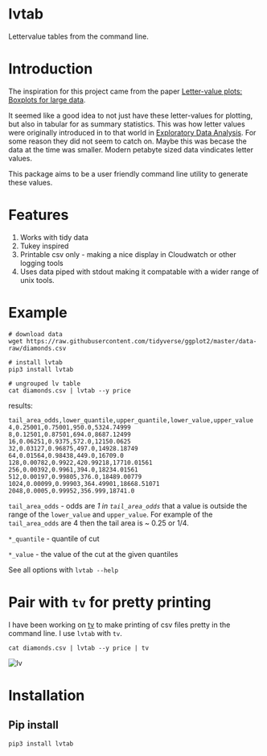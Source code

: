 # lvtab

Lettervalue tables from the command line.

# Introduction

The inspiration for this project came from the paper [Letter-value plots: Boxplots for large data](https://vita.had.co.nz/papers/letter-value-plot.pdf).

It seemed like a good idea to not just have these letter-values for plotting, but also in tabular for as summary statistics. This was how letter values
were originally introduced in to that world in [Exploratory Data Analysis](https://www.amazon.com/Exploratory-Data-Analysis-John-Tukey/dp/0201076160).
For some reason they did not seem to catch on. Maybe this was becase the data at the time was smaller. Modern petabyte sized data vindicates letter values.

This package aims to be a user friendly command line utility to generate these values.

# Features

1. Works with tidy data
2. Tukey inspired
3. Printable csv only - making a nice display in Cloudwatch or other logging tools
4. Uses data piped with stdout making it compatable with a wider range of unix tools.

# Example 

```
# download data
wget https://raw.githubusercontent.com/tidyverse/ggplot2/master/data-raw/diamonds.csv

# install lvtab
pip3 install lvtab 

# ungrouped lv table
cat diamonds.csv | lvtab --y price
```

results:
```
tail_area_odds,lower_quantile,upper_quantile,lower_value,upper_value
4,0.25001,0.75001,950.0,5324.74999
8,0.12501,0.87501,694.0,8687.12499
16,0.06251,0.9375,572.0,12150.0625
32,0.03127,0.96875,497.0,14928.18749
64,0.01564,0.98438,449.0,16709.0
128,0.00782,0.9922,420.99218,17710.01561
256,0.00392,0.9961,394.0,18234.01561
512,0.00197,0.99805,376.0,18489.00779
1024,0.00099,0.99903,364.49901,18668.51071
2048,0.0005,0.99952,356.999,18741.0
```

`tail_area_odds` - odds are *1 in `tail_area_odds`* that a value is outside the range of the `lower_value` and `upper_value`. For example of the `tail_area_odds` are 4 then the tail area is ~ 0.25 or 1/4. 

`*_quantile` - quantile of cut

`*_value` - the value of the cut at the given quantiles

See all options with `lvtab --help`

# Pair with `tv` for pretty printing

I have been working on [tv](https://github.com/alexhallam/tv) to make printing of csv files pretty in the command line. I use `lvtab` with `tv`.

```
cat diamonds.csv | lvtab --y price | tv
```

![lv](https://user-images.githubusercontent.com/9298693/119739666-8bf9d800-be50-11eb-8b79-236218e53af5.PNG)


# Installation

## Pip install

```
pip3 install lvtab
```



